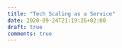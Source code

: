 ```yaml
---
title: "Tech Scaling as a Service"
date: 2020-09-24T21:19:26+02:00
draft: true
comments: true
---
```


